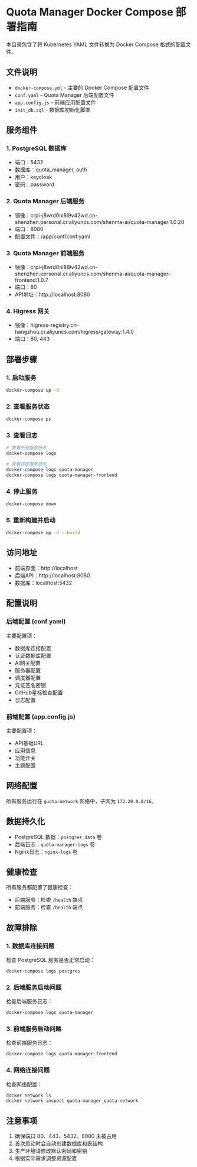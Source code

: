 # Quota Manager Docker Compose 部署指南

本目录包含了将 Kubernetes YAML 文件转换为 Docker Compose 格式的配置文件。

## 文件说明

- `docker-compose.yml` - 主要的 Docker Compose 配置文件
- `conf.yaml` - Quota Manager 后端配置文件
- `app.config.js` - 前端应用配置文件
- `init_db.sql` - 数据库初始化脚本

## 服务组件

### 1. PostgreSQL 数据库
- 端口：5432
- 数据库：quota_manager, auth
- 用户：keycloak
- 密码：password

### 2. Quota Manager 后端服务
- 镜像：crpi-j8wrd0nl8l9v42wd.cn-shenzhen.personal.cr.aliyuncs.com/shenma-ai/quota-manager:1.0.20
- 端口：8080
- 配置文件：/app/conf/conf.yaml

### 3. Quota Manager 前端服务
- 镜像：crpi-j8wrd0nl8l9v42wd.cn-shenzhen.personal.cr.aliyuncs.com/shenma-ai/quota-manager-frontend:1.0.7
- 端口：80
- API地址：http://localhost:8080

### 4. Higress 网关
- 镜像：higress-registry.cn-hangzhou.cr.aliyuncs.com/higress/gateway:1.4.0
- 端口：80, 443

## 部署步骤

### 1. 启动服务
```bash
docker-compose up -d
```

### 2. 查看服务状态
```bash
docker-compose ps
```

### 3. 查看日志
```bash
# 查看所有服务日志
docker-compose logs

# 查看特定服务日志
docker-compose logs quota-manager
docker-compose logs quota-manager-frontend
```

### 4. 停止服务
```bash
docker-compose down
```

### 5. 重新构建并启动
```bash
docker-compose up -d --build
```

## 访问地址

- 前端界面：http://localhost
- 后端API：http://localhost:8080
- 数据库：localhost:5432

## 配置说明

### 后端配置 (conf.yaml)
主要配置项：
- 数据库连接配置
- 认证数据库配置
- AI网关配置
- 服务器配置
- 调度器配置
- 凭证签名密钥
- GitHub星标检查配置
- 日志配置

### 前端配置 (app.config.js)
主要配置项：
- API基础URL
- 应用信息
- 功能开关
- 主题配置

## 网络配置

所有服务运行在 `quota-network` 网络中，子网为 `172.20.0.0/16`。

## 数据持久化

- PostgreSQL 数据：`postgres_data` 卷
- 后端日志：`quota-manager-logs` 卷
- Nginx日志：`nginx-logs` 卷

## 健康检查

所有服务都配置了健康检查：
- 后端服务：检查 `/health` 端点
- 前端服务：检查 `/health` 端点

## 故障排除

### 1. 数据库连接问题
检查 PostgreSQL 服务是否正常启动：
```bash
docker-compose logs postgres
```

### 2. 后端服务启动问题
检查后端服务日志：
```bash
docker-compose logs quota-manager
```

### 3. 前端服务启动问题
检查前端服务日志：
```bash
docker-compose logs quota-manager-frontend
```

### 4. 网络连接问题
检查网络配置：
```bash
docker network ls
docker network inspect quota-manager_quota-network
```

## 注意事项

1. 确保端口 80、443、5432、8080 未被占用
2. 首次启动时会自动创建数据库和表结构
3. 生产环境请修改默认密码和密钥
4. 根据实际需求调整资源配置
